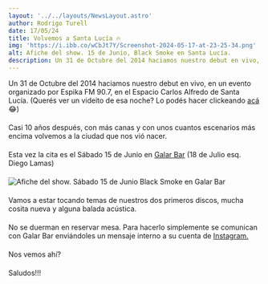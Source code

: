 ```yaml
---
layout: '../../layouts/NewsLayout.astro'
author: Rodrigo Turell
date: 17/05/24
title: Volvemos a Santa Lucía 🔥
img: 'https://i.ibb.co/wCbJt7Y/Screenshot-2024-05-17-at-23-25-34.png'
alt: Afiche del show. 15 de Junio, Black Smoke en Santa Lucía. 
description: Un 31 de Octubre del 2014 haciamos nuestro debut en vivo, en un evento organizado por Espika FM 90.7, en el Espacio Carlos Alfredo de Santa Lucía...
---
```


Un 31 de Octubre del 2014 haciamos nuestro debut en vivo, en un evento organizado por Espika FM 90.7, en el Espacio Carlos Alfredo de Santa Lucía.
(Querés ver un videito de esa noche? Lo podés hacer clickeando <a href="https://www.youtube.com/watch?v=NVsgcFfPYRc" target="_blank">acá</a> 😂)



Casi 10 años después, con más canas y con unos cuantos escenarios más encima volvemos a la ciudad que nos vió nacer.


Esta vez la cita es el Sábado 15 de Junio en <a href="https://maps.app.goo.gl/mtqsxk3oYqaZnoQM7" target="_blank">Galar Bar</a> (18 de Julio esq. Diego Lamas) 

![Afiche del show. Sábado 15 de Junio Black Smoke en Galar Bar](https://i.ibb.co/Pm4L0fq/Galar-BS-1080x1080.png)

Vamos a estar tocando temas de nuestros dos primeros discos, mucha cosita nueva y alguna balada acústica.


No se duerman en reservar mesa. Para hacerlo simplemente se comunican con Galar Bar enviándoles un mensaje interno a su cuenta de <a href="https://www.instagram.com/galar_bar" target="_blank">Instagram.</a> 


Nos vemos ahí?

Saludos!!!



<style>

    .object-top {
     object-position: center;
    }

    p {
     margin-bottom: 20px;
    }

    span, a  {
        color: var(--color-link);
    }

</style>

